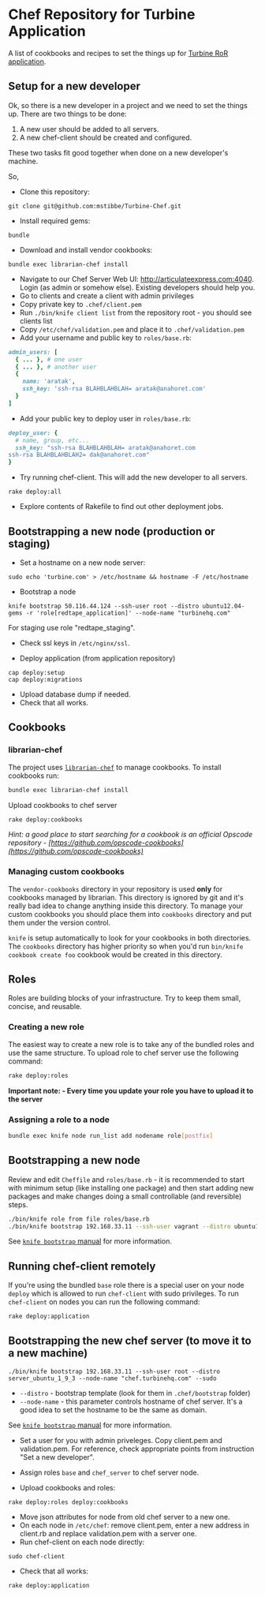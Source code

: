 # Chef Repository for Turbine Application

A list of cookbooks and recipes to set the things up for [Turbine RoR
application](https://github.com/mstibbe/Turbine-Application).

## Setup for a new developer

Ok, so there is a new developer in a project and we need to set the
things up. There are two things to be done:

1. A new user should be added to all servers.
2. A new chef-client should be created and configured.

These two tasks fit good together when done on a new developer's
machine.

So,

* Clone this repository:

```console
git clone git@github.com:mstibbe/Turbine-Chef.git
```

* Install required gems:

```console
bundle
```

* Download and install vendor cookbooks:

```console
bundle exec librarian-chef install
```

* Navigate to our Chef Server Web UI: http://articulateexpress.com:4040.
Login (as admin or somehow else). Existing developers should help you.
* Go to clients and create a client with admin privileges
* Copy private key to `.chef/client.pem`
* Run `./bin/knife client list` from the repository root - you should see clients list
* Copy `/etc/chef/validation.pem` and place it to `.chef/validation.pem`
* Add your username and public key to `roles/base.rb`:

```ruby
admin_users: [
  { ... }, # one user
  { ... }, # another user
  {
    name: 'aratak',
    ssh_key: 'ssh-rsa BLAHBLAHBLAH= aratak@anahoret.com'
  }
]
```

* Add your public key to deploy user in `roles/base.rb`:

```ruby
deploy_user: {
  # name, group, etc...
  ssh_key: "ssh-rsa BLAHBLAHBLAH= aratak@anahoret.com
ssh-rsa BLAHBLAHBLAH2= dak@anahoret.com"
}
```

* Try running chef-client. This will add the new developer to all
  servers.

```console
rake deploy:all
```

* Explore contents of Rakefile to find out other deployment jobs.

## Bootstrapping a new node (production or staging)

* Set a hostname on a new node server:

```console
sudo echo 'turbine.com' > /etc/hostname && hostname -F /etc/hostname
```

* Bootstrap a node

```console
knife bootstrap 50.116.44.124 --ssh-user root --distro ubuntu12.04-gems -r 'role[redtape_application]' --node-name "turbinehq.com"
```

For staging use role "redtape_staging".

* Check ssl keys in `/etc/nginx/ssl`.

* Deploy application (from application repository)

```console
cap deploy:setup
cap deploy:migrations
```

* Upload database dump if needed.
* Check that all works.

## Cookbooks

### librarian-chef

The project uses [`librarian-chef`](https://github.com/applicationsonline/librarian) to manage cookbooks. To install cookbooks run:

```bash
bundle exec librarian-chef install
```

Upload cookbooks to chef server

```bash
rake deploy:cookbooks
```

*Hint: a good place to start searching for a cookbook is an official Opscode repository - [https://github.com/opscode-cookbooks](https://github.com/opscode-cookbooks)*

### Managing custom cookbooks

The `vendor-cookbooks` directory in your repository is used **only** for cookbooks managed by librarian. This directory is ignored by git and it's really bad idea to change anything inside this directory. To manage your custom cookbooks you should place them into `cookbooks` directory and put them under the version control.

`knife` is setup automatically to look for your cookbooks in both directories. The `cookbooks` directory has higher priority so when you'd run `bin/knife cookbook create foo` cookbook would be created in this directory.

## Roles

Roles are building blocks of your infrastructure. Try to keep them small, concise, and reusable.

### Creating a new role

The easiest way to create a new role is to take any of the bundled roles and use the same structure. To upload role to chef server use the following command:

```bash
rake deploy:roles
```

**Important note: - Every time you update your role you have to upload it to the server**

### Assigning a role to a node

```bash
bundle exec knife node run_list add nodename role[postfix]
```

## Bootstrapping a new node

Review and edit `Cheffile` and `roles/base.rb` - it is recommended to start with minimum setup (like installing one package) and then start adding new packages and make changes doing a small controllable (and reversible) steps.

```bash
./bin/knife role from file roles/base.rb
./bin/knife bootstrap 192.168.33.11 --ssh-user vagrant --distro ubuntu12.04-gems -r 'role[base]' --node-name "application" --sudo

```

See [`knife bootstrap` manual](http://wiki.opscode.com/display/chef/Knife+Bootstrap) for more information.

## Running chef-client remotely

If you're using the bundled `base` role there is a special user on your node `deploy` which is allowed to run `chef-client` with sudo privileges. To run `chef-client` on nodes you can run the following command:

```bash
rake deploy:application
```

## Bootstrapping the new chef server (to move it to a new machine)

```console
./bin/knife bootstrap 192.168.33.11 --ssh-user root --distro server_ubuntu_1_9_3 --node-name "chef.turbinehq.com" --sudo
```

* `--distro` - bootstrap template (look for them in `.chef/bootstrap` folder)
* `--node-name` - this parameter controls hostname of chef server. It's a good idea to set the hostname to be the same as domain.

See [`knife bootstrap` manual](http://wiki.opscode.com/display/chef/Knife+Bootstrap) for more information.

* Set a user for you with admin priveleges. Copy client.pem and
validation.pem. For reference, check appropriate points from
instruction "Set a new developer".

* Assign roles `base` and `chef_server` to chef server node.

* Upload cookbooks and roles:

```console
rake deploy:roles deploy:cookbooks
```

* Move json attributes for node from old chef server to a new one.
* On each node in `/etc/chef`: remove client.pem, enter a new address in client.rb and replace validation.pem with a server one.
* Run chef-client on each node directly:

```console
sudo chef-client
```

* Check that all works:

```console
rake deploy:application
```
